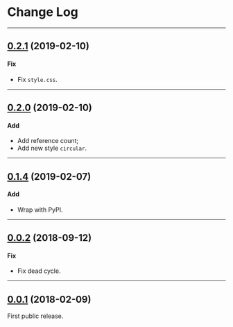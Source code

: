 # Change Log

-----

## [0.2.1](https://github.com/EFPrefix/EFQRCode/releases/tag/0.2.1) (2019-02-10)

#### Fix

* Fix `style.css`.

---

## [0.2.0](https://github.com/EFPrefix/EFQRCode/releases/tag/0.2.0) (2019-02-10)

#### Add

* Add reference count;
* Add new style `circular`.

---

## [0.1.4](https://github.com/EFPrefix/EFQRCode/releases/tag/0.1.4) (2019-02-07)

#### Add

* Wrap with PyPI.

---

## [0.0.2](https://github.com/EFPrefix/EFQRCode/releases/tag/0.0.2) (2018-09-12)

#### Fix

* Fix dead cycle.

---

## [0.0.1](https://github.com/EFPrefix/EFQRCode/releases/tag/0.0.1) (2018-02-09)

First public release.
